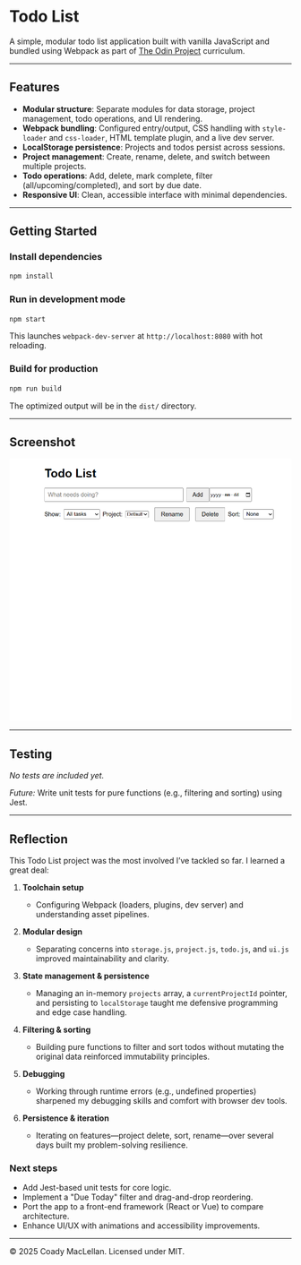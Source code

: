 # Todo List

A simple, modular todo list application built with vanilla JavaScript and bundled using Webpack as part of [The Odin Project](https://www.theodinproject.com/) curriculum.

---

## Features

* **Modular structure**: Separate modules for data storage, project management, todo operations, and UI rendering.
* **Webpack bundling**: Configured entry/output, CSS handling with `style-loader` and `css-loader`, HTML template plugin, and a live dev server.
* **LocalStorage persistence**: Projects and todos persist across sessions.
* **Project management**: Create, rename, delete, and switch between multiple projects.
* **Todo operations**: Add, delete, mark complete, filter (all/upcoming/completed), and sort by due date.
* **Responsive UI**: Clean, accessible interface with minimal dependencies.

---

## Getting Started

### Install dependencies

```bash
npm install
```

### Run in development mode

```bash
npm start
```

This launches `webpack-dev-server` at `http://localhost:8080` with hot reloading.

### Build for production

```bash
npm run build
```

The optimized output will be in the `dist/` directory.

---



## Screenshot

![Todo List Screenshot](./screenshot.png)

---

## Testing

*No tests are included yet.*

*Future:* Write unit tests for pure functions (e.g., filtering and sorting) using Jest.

---

## Reflection

This Todo List project was the most involved I’ve tackled so far. I learned a great deal:

1. **Toolchain setup**

   * Configuring Webpack (loaders, plugins, dev server) and understanding asset pipelines.
2. **Modular design**

   * Separating concerns into `storage.js`, `project.js`, `todo.js`, and `ui.js` improved maintainability and clarity.
3. **State management & persistence**

   * Managing an in-memory `projects` array, a `currentProjectId` pointer, and persisting to `localStorage` taught me defensive programming and edge case handling.
4. **Filtering & sorting**

   * Building pure functions to filter and sort todos without mutating the original data reinforced immutability principles.
5. **Debugging**

   * Working through runtime errors (e.g., undefined properties) sharpened my debugging skills and comfort with browser dev tools.
6. **Persistence & iteration**

   * Iterating on features—project delete, sort, rename—over several days built my problem-solving resilience.

### Next steps

* Add Jest-based unit tests for core logic.
* Implement a "Due Today" filter and drag-and-drop reordering.
* Port the app to a front-end framework (React or Vue) to compare architecture.
* Enhance UI/UX with animations and accessibility improvements.

---

© 2025 Coady MacLellan. Licensed under MIT.
